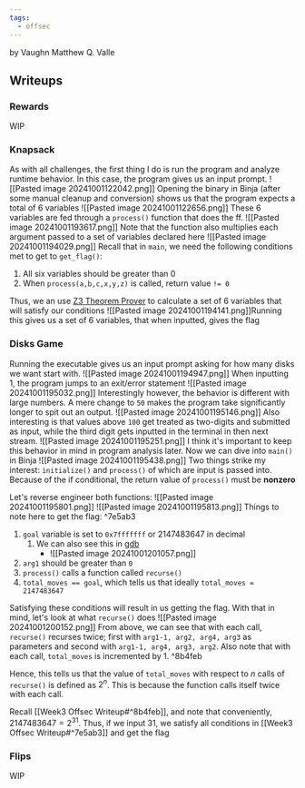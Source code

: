 ```yaml
---
tags:
  - offsec
---
```

by Vaughn Matthew Q. Valle

## Writeups
### Rewards
WIP
### Knapsack
As with all challenges, the first thing I do is run the program and analyze runtime behavior. In this case, the program gives us an input prompt.
![[Pasted image 20241001122042.png]]
Opening the binary in Binja (after some manual cleanup and conversion) shows us that the program expects a total of 6 variables
![[Pasted image 20241001122656.png]]
These 6 variables are fed through a `process()` function that does the ff.
![[Pasted image 20241001193617.png]]
Note that the function also multiplies each argument passed to a set of variables declared here
![[Pasted image 20241001194029.png]]
Recall that in `main`, we need the following conditions met to get to `get_flag()`:
1. All six variables should be greater than 0
2. When `process(a,b,c,x,y,z)` is called, return value `!= 0`

Thus, we an use [Z3 Theorem Prover](https://ericpony.github.io/z3py-tutorial/guide-examples.htm) to calculate a set of 6 variables that will satisfy our conditions
![[Pasted image 20241001194141.png]]Running this gives us a set of 6 variables, that when inputted, gives the flag
### Disks Game
Running the executable gives us an input prompt asking for how many disks we want start with.
![[Pasted image 20241001194947.png]]
When inputting 1, the program jumps to an exit/error statement
![[Pasted image 20241001195032.png]]
Interestingly however, the behavior is different with large numbers. A mere change to `50` makes the program take significantly longer to spit out an output.
![[Pasted image 20241001195146.png]]
Also interesting is that values above `100` get treated as two-digits and submitted as input, while the third digit gets inputted in the terminal in then next stream.
![[Pasted image 20241001195251.png]]
I think it's important to keep this behavior in mind in program analysis later. Now we can dive into `main()` in Binja
![[Pasted image 20241001195438.png]]
Two things strike my interest: `initialize()` and `process()` of which are input is passed into. Because of the if conditional, the return value of `process()` must be __nonzero__

Let's reverse engineer both functions:
![[Pasted image 20241001195801.png]]
![[Pasted image 20241001195813.png]]
Things to note here to get the flag: ^7e5ab3
1. `goal` variable is set to `0x7fffffff` or  $2147483647$ in decimal
	1. We can also see this in [gdb](https://www.sourceware.org/gdb/)
		- ![[Pasted image 20241001201057.png]]
1. `arg1` should be greater than `0`
2. `process()` calls a function called `recurse()`
3. `total_moves == goal`, which tells us that ideally `total_moves = 2147483647` 

Satisfying these conditions will result in us getting the flag. With that in mind, let's look at what `recurse()` does
![[Pasted image 20241001200152.png]]
From above, we can see that with each call, `recurse()` recurses twice; first with `arg1-1, arg2, arg4, arg3` as parameters and second with `arg1-1, arg4, arg3, arg2`. Also note that with each call, `total_moves` is incremented by 1. ^8b4feb

Hence, this tells us that the value of `total_moves` with respect to $n$ calls of `recurse()` is defined as $2^n$. This is because the function calls itself twice with each call.

Recall [[Week3 Offsec Writeup#^8b4feb]], and note that conveniently, $2147483647 = 2^{31}$. Thus, if we input $31$, we satisfy all conditions in [[Week3 Offsec Writeup#^7e5ab3]] and get the flag
### Flips
WIP